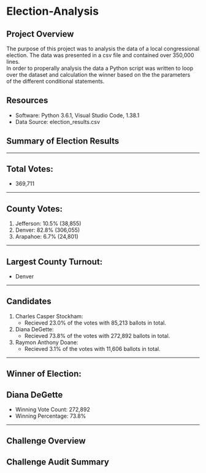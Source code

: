 # Election-Analysis

## Project Overview

The purpose of this project was to analysis the data of a local congressional election. The data was presented in a csv file and contained over 350,000 lines.<br> In order to properally analysis the data a Python script was written to loop over the dataset and calculation the winner based on the the parameters<br> of the different conditional statements. 


## Resources
- Software: Python 3.6.1, Visual Studio Code, 1.38.1
- Data Source: election_results.csv

## Summary of Election Results
  
-------------------------
 ## Total Votes: 
  - 369,711
-------------------------

 ## County Votes:
 1. Jefferson: 10.5% (38,855)
 2. Denver: 82.8% (306,055)
 3. Arapahoe: 6.7% (24,801)
----------------------
## Largest County Turnout:
   - Denver
----------------------
## Candidates
 1. Charles Casper Stockham: 
    - Recieved 23.0% of the votes with 85,213 ballots in total.
 2. Diana DeGette:
    - Recieved 73.8% of the votes with 272,892 ballots in total.
 3. Raymon Anthony Doane: 
    - Recieved 3.1% of the votes with 11,606 ballots in total.
-------------------------

## Winner of Election:  
## Diana DeGette

- Winning Vote Count: 272,892
- Winning Percentage: 73.8%
-------------------------

## Challenge Overview

## Challenge Audit Summary



